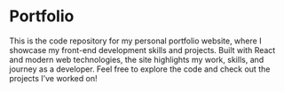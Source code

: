 # Portfolio
This is the code repository for my personal portfolio website, where I showcase my front-end development skills and projects. Built with React and modern web technologies, the site highlights my work, skills, and journey as a developer. Feel free to explore the code and check out the projects I’ve worked on!
